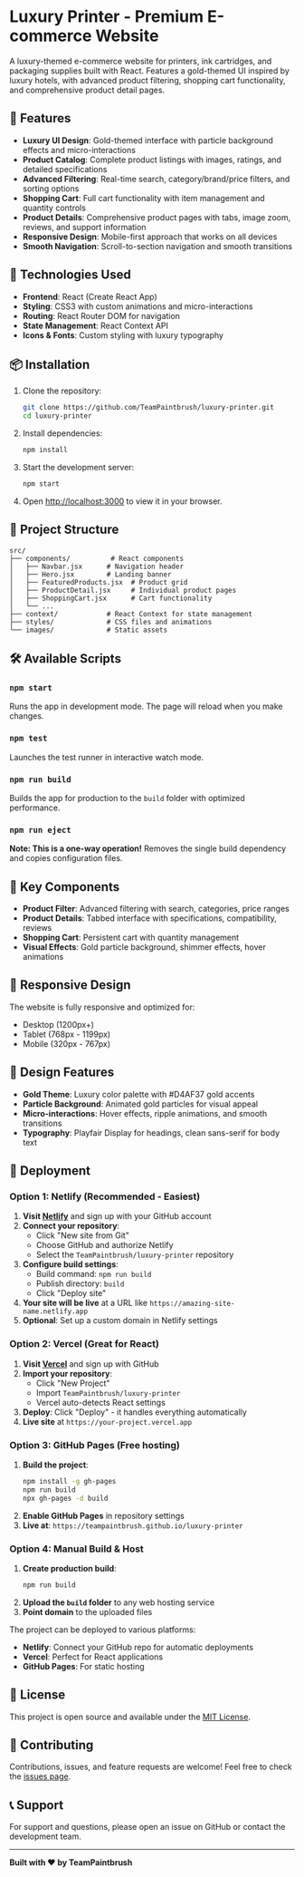 # Luxury Printer - Premium E-commerce Website

A luxury-themed e-commerce website for printers, ink cartridges, and packaging supplies built with React. Features a gold-themed UI inspired by luxury hotels, with advanced product filtering, shopping cart functionality, and comprehensive product detail pages.

## 🌟 Features

- **Luxury UI Design**: Gold-themed interface with particle background effects and micro-interactions
- **Product Catalog**: Complete product listings with images, ratings, and detailed specifications
- **Advanced Filtering**: Real-time search, category/brand/price filters, and sorting options
- **Shopping Cart**: Full cart functionality with item management and quantity controls
- **Product Details**: Comprehensive product pages with tabs, image zoom, reviews, and support information
- **Responsive Design**: Mobile-first approach that works on all devices
- **Smooth Navigation**: Scroll-to-section navigation and smooth transitions

## 🚀 Technologies Used

- **Frontend**: React (Create React App)
- **Styling**: CSS3 with custom animations and micro-interactions
- **Routing**: React Router DOM for navigation
- **State Management**: React Context API
- **Icons & Fonts**: Custom styling with luxury typography

## 📦 Installation

1. Clone the repository:
   ```bash
   git clone https://github.com/TeamPaintbrush/luxury-printer.git
   cd luxury-printer
   ```

2. Install dependencies:
   ```bash
   npm install
   ```

3. Start the development server:
   ```bash
   npm start
   ```

4. Open [http://localhost:3000](http://localhost:3000) to view it in your browser.

## 🎨 Project Structure

```
src/
├── components/          # React components
│   ├── Navbar.jsx      # Navigation header
│   ├── Hero.jsx        # Landing banner
│   ├── FeaturedProducts.jsx  # Product grid
│   ├── ProductDetail.jsx     # Individual product pages
│   ├── ShoppingCart.jsx      # Cart functionality
│   └── ...
├── context/            # React Context for state management
├── styles/             # CSS files and animations
└── images/             # Static assets
```

## 🛠️ Available Scripts

### `npm start`
Runs the app in development mode. The page will reload when you make changes.

### `npm test`
Launches the test runner in interactive watch mode.

### `npm run build`
Builds the app for production to the `build` folder with optimized performance.

### `npm run eject`
**Note: This is a one-way operation!** Removes the single build dependency and copies configuration files.

## 🎯 Key Components

- **Product Filter**: Advanced filtering with search, categories, price ranges
- **Product Details**: Tabbed interface with specifications, compatibility, reviews
- **Shopping Cart**: Persistent cart with quantity management
- **Visual Effects**: Gold particle background, shimmer effects, hover animations

## 📱 Responsive Design

The website is fully responsive and optimized for:
- Desktop (1200px+)
- Tablet (768px - 1199px)
- Mobile (320px - 767px)

## 🎨 Design Features

- **Gold Theme**: Luxury color palette with #D4AF37 gold accents
- **Particle Background**: Animated gold particles for visual appeal
- **Micro-interactions**: Hover effects, ripple animations, and smooth transitions
- **Typography**: Playfair Display for headings, clean sans-serif for body text

## 🚀 Deployment

### Option 1: Netlify (Recommended - Easiest)

1. **Visit [Netlify](https://www.netlify.com/)** and sign up with your GitHub account
2. **Connect your repository**:
   - Click "New site from Git"
   - Choose GitHub and authorize Netlify
   - Select the `TeamPaintbrush/luxury-printer` repository
3. **Configure build settings**:
   - Build command: `npm run build`
   - Publish directory: `build`
   - Click "Deploy site"
4. **Your site will be live** at a URL like `https://amazing-site-name.netlify.app`
5. **Optional**: Set up a custom domain in Netlify settings

### Option 2: Vercel (Great for React)

1. **Visit [Vercel](https://vercel.com/)** and sign up with GitHub
2. **Import your repository**:
   - Click "New Project"
   - Import `TeamPaintbrush/luxury-printer`
   - Vercel auto-detects React settings
3. **Deploy**: Click "Deploy" - it handles everything automatically
4. **Live site** at `https://your-project.vercel.app`

### Option 3: GitHub Pages (Free hosting)

1. **Build the project**:
   ```bash
   npm install -g gh-pages
   npm run build
   npx gh-pages -d build
   ```
2. **Enable GitHub Pages** in repository settings
3. **Live at**: `https://teampaintbrush.github.io/luxury-printer`

### Option 4: Manual Build & Host

1. **Create production build**:
   ```bash
   npm run build
   ```
2. **Upload the `build` folder** to any web hosting service
3. **Point domain** to the uploaded files

The project can be deployed to various platforms:
- **Netlify**: Connect your GitHub repo for automatic deployments
- **Vercel**: Perfect for React applications
- **GitHub Pages**: For static hosting

## 📄 License

This project is open source and available under the [MIT License](LICENSE).

## 🤝 Contributing

Contributions, issues, and feature requests are welcome! Feel free to check the [issues page](https://github.com/TeamPaintbrush/luxury-printer/issues).

## 📞 Support

For support and questions, please open an issue on GitHub or contact the development team.

---

**Built with ❤️ by TeamPaintbrush**
